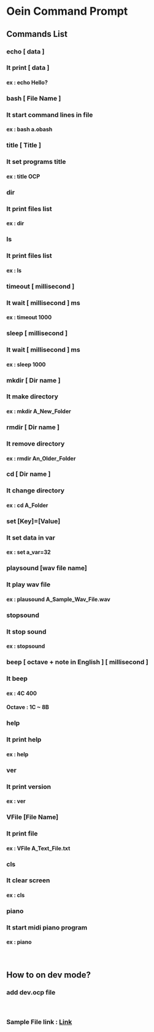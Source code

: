 # Oein Command Prompt
### 
## Commands List
### echo [ data ]
### It print [ data ]
#### ex : echo Hello?
### bash [ File Name ]
### It start command lines in file
#### ex : bash a.obash
### title [ Title ]
### It set programs title
#### ex : title OCP
### dir
### It print files list
#### ex : dir
### ls
### It print files list
#### ex : ls
### timeout [ millisecond ]
### It wait [ millisecond ] ms
#### ex : timeout 1000
### sleep [ millisecond ]
### It wait [ millisecond ] ms
#### ex : sleep 1000
### mkdir [ Dir name ]
### It make directory
#### ex : mkdir A_New_Folder
### rmdir [ Dir name ]
### It remove directory
#### ex : rmdir An_Older_Folder
### cd [ Dir name ]
### It change directory
#### ex : cd A_Folder
### set [Key]=[Value]
### It set data in var
#### ex : set a_var=32
### playsound [wav file name]
### It play wav file
#### ex : plausound A_Sample_Wav_File.wav
### stopsound
### It stop sound
#### ex : stopsound
### beep [ octave + note in English ] [ millisecond ]
### It beep
#### ex : 4C 400
#### Octave : 1C ~ 8B
### help
### It print help
#### ex : help
### ver
### It print version
#### ex : ver
### VFile [File Name]
### It print file
#### ex : VFile A_Text_File.txt
### cls
### It clear screen
#### ex : cls
### piano
### It start midi piano program
#### ex : piano
&nbsp;
## How to on dev mode?
### add dev.ocp file
&nbsp;
### Sample File link : <a href="https://github.com/Oein/Oein_Command_Prompt/tree/master/Samples">Link</a>
